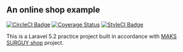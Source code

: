 ## An online shop example
[![CircleCI Badge](https://circleci.com/gh/andela-sachungo/soma-tech.svg?style=shield&circle-token=eab6015ece8c084d689495dcbbf2bd5bd22c50cb)](https://circleci.com/gh/andela-sachungo/soma-tech/69)
[![Coverage Status](https://coveralls.io/repos/andela-sachungo/soma-tech/badge.svg?branch=master&service=github)](https://coveralls.io/github/andela-sachungo/soma-tech?branch=master)
[![StyleCI Badge](https://styleci.io/repos/48097337/shield)](https://styleci.io/repos/48097337)

This is a Laravel 5.2 practice project built in accordance with [MAKS SURGUY shop](http://maxoffsky.com/code-blog/laravel-shop-tutorial-1-building-a-review-system/) project.
